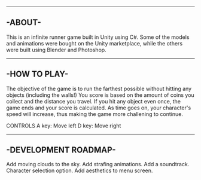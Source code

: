 -------
-ABOUT-
-------

This is an infinite runner game built in Unity using C#. Some of the models and animations were bought on the Unity marketplace, while the others were built using Blender and Photoshop.

-------------
-HOW TO PLAY-
-------------
The objective of the game is to run the farthest possible without hitting any objects (including the walls!) You score is based on the amount of coins you collect and the distance you travel. If you hit any object even once, the game ends and your score is calculated. As time goes on, your character's speed will increase, thus making the game more challening to continue.

CONTROLS
A key: Move left
D key: Move right


---------------------
-DEVELOPMENT ROADMAP-
---------------------

Add moving clouds to the sky.
Add strafing animations.
Add a soundtrack.
Character selection option.
Add aesthetics to menu screen.
